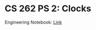 # CS 262 PS 2: Clocks

Engineering Notebook: [Link](https://docs.google.com/document/d/1qUMHmRk5Su_MJJXN1wZ-x684dJLk2dbc_86deBQx-T4/edit?usp=sharing)
